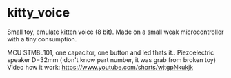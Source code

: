 # kitty_voice
Small toy, emulate kitten voice (8 bit). Made on a small weak microcontroller with a tiny consumption.

MCU STM8L101, one capacitor, one button and led thats it..
Piezoelectric speaker D=32mm ( don't know part number, it was grab from broken toy)
Video how it work: https://www.youtube.com/shorts/wjtgpNkukjk
